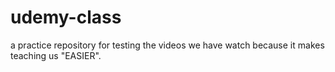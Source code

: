 # udemy-class
a practice repository for testing the videos we have watch because it makes teaching us "EASIER".
